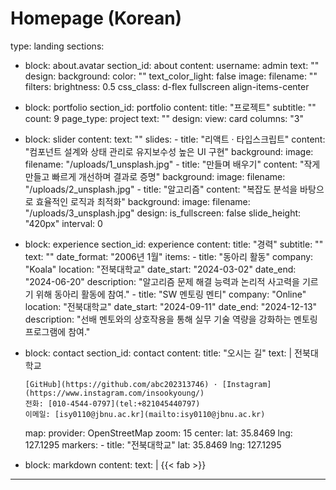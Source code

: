 ---
---
# Homepage (Korean)
type: landing
sections:
  - block: about.avatar
    section_id: about
    content:
      username: admin
      text: ""
    design:
      background:
        color: ""
        text_color_light: false
        image:
          filename: ""
          filters:
            brightness: 0.5
      css_class: d-flex fullscreen align-items-center

  - block: portfolio
    section_id: portfolio
    content:
      title: "프로젝트"
      subtitle: ""
      count: 9
      page_type: project
      text: ""
    design:
      view: card
      columns: "3"

  - block: slider
    content:
      text: ""
      slides:
        - title: "리액트 · 타입스크립트"
          content: "컴포넌트 설계와 상태 관리로 유지보수성 높은 UI 구현"
          background:
            image:
              filename: "/uploads/1_unsplash.jpg"
        - title: "만들며 배우기"
          content: "작게 만들고 빠르게 개선하며 결과로 증명"
          background:
            image:
              filename: "/uploads/2_unsplash.jpg"
        - title: "알고리즘"
          content: "복잡도 분석을 바탕으로 효율적인 로직과 최적화"
          background:
            image:
              filename: "/uploads/3_unsplash.jpg"
    design:
      is_fullscreen: false
      slide_height: "420px"
      interval: 0

  - block: experience
    section_id: experience
    content:
      title: "경력"
      subtitle: ""
      text: ""
      date_format: "2006년 1월"
      items:
        - title: "동아리 활동"
          company: "Koala"
          location: "전북대학교"
          date_start: "2024-03-02"
          date_end: "2024-06-20"
          description: "알고리즘 문제 해결 능력과 논리적 사고력을 기르기 위해 동아리 활동에 참여."
        - title: "SW 멘토링 멘티"
          company: "Online"
          location: "전북대학교"
          date_start: "2024-09-11"
          date_end: "2024-12-13"
          description: "선배 멘토와의 상호작용을 통해 실무 기술 역량을 강화하는 멘토링 프로그램에 참여."

  - block: contact
    section_id: contact
    content:
      title: "오시는 길"
      text: |
        전북대학교

        [GitHub](https://github.com/abc202313746) · [Instagram](https://www.instagram.com/insookyoung/)
        전화: [010-4544-0797](tel:+821045440797)
        이메일: [isy0110@jbnu.ac.kr](mailto:isy0110@jbnu.ac.kr)
      map:
        provider: OpenStreetMap
        zoom: 15
        center:
          lat: 35.8469
          lng: 127.1295
        markers:
          - title: "전북대학교"
            lat: 35.8469
            lng: 127.1295

  - block: markdown
    content:
      text: |
        {{< fab >}}
---